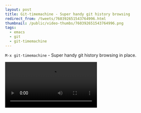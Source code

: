 ```yaml
---
layout: post
title: Git-timemachine - Super handy git history browsing
redirect_from: /tweets/760392651543764996.html
thumbnail: /public/video-thumbs/760392651543764996.png
tags:
  - emacs
  - git
  - git-timemachine
---
```


`M-x git-timemachine` - Super handy git history browsing in place.

<video controls autoplay loop>
  <source src="/public/videos/760392651543764996.mp4" type="video/mp4">
    Sorry your browser does not support the video tag, maybe time to upgrade?
</video>

